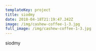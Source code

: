 ```yaml
---
templateKey: project
title: siodmy
date: 2018-04-18T21:19:47.242Z
image: /img/cashew-coffee-1-3.jpg
full_image: /img/cashew-coffee-1-3.jpg
---
```


siodmy
